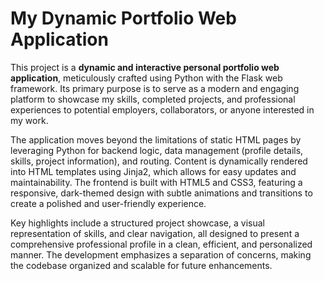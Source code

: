 # My Dynamic Portfolio Web Application

This project is a **dynamic and interactive personal portfolio web application**, meticulously crafted using Python with the Flask web framework. Its primary purpose is to serve as a modern and engaging platform to showcase my skills, completed projects, and professional experiences to potential employers, collaborators, or anyone interested in my work.

The application moves beyond the limitations of static HTML pages by leveraging Python for backend logic, data management (profile details, skills, project information), and routing. Content is dynamically rendered into HTML templates using Jinja2, which allows for easy updates and maintainability. The frontend is built with HTML5 and CSS3, featuring a responsive, dark-themed design with subtle animations and transitions to create a polished and user-friendly experience.

Key highlights include a structured project showcase, a visual representation of skills, and clear navigation, all designed to present a comprehensive professional profile in a clean, efficient, and personalized manner. The development emphasizes a separation of concerns, making the codebase organized and scalable for future enhancements.